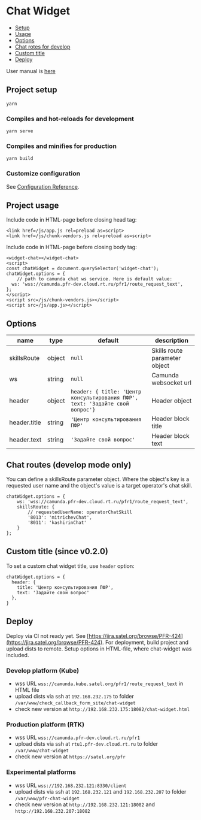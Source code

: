 # Chat Widget

- [Setup](#setup)
- [Usage](#usage)
- [Options](#options)
- [Chat rotes for develop](#chat-routes)
- [Custom title](#customizing)
- [Deploy](#deploy)

User manual is [here](/USER_MANUAL.md)

## <a name="setup"></a> Project setup

```
yarn
```

### Compiles and hot-reloads for development

```
yarn serve
```

### Compiles and minifies for production

```
yarn build
```

### Customize configuration

See [Configuration Reference](https://cli.vuejs.org/config/).

## <a name="usage"></a> Project usage

Include code in HTML-page before closing head tag:

```
<link href=/js/app.js rel=preload as=script>
<link href=/js/chunk-vendors.js rel=preload as=script>
```

Include code in HTML-page before closing body tag:

```
<widget-chat></widget-chat>
<script>
const chatWidget = document.querySelector('widget-chat');
chatWidget.options = {
    // path to camunda chat ws service. Here is default value:
  ws: 'wss://camunda.pfr-dev.cloud.rt.ru/pfr1/route_request_text',
};
</script>
<script src=/js/chunk-vendors.js></script>
<script src=/js/app.js></script>
```

## <a name="options"></a> Options

| name         | type   | default                                                                       | description                   |
| ------------ | ------ | ----------------------------------------------------------------------------- | ----------------------------- |
| skillsRoute  | object | `null`                                                                        | Skills route parameter object |
| ws           | string | `null`                                                                        | Camunda websocket url         |
| header       | object | `header: { title: 'Центр консультирования ПФР', text: 'Задайте свой вопрос'}` | Header object                 |
| header.title | string | `'Центр консультирования ПФР'`                                                | Header block title            |
| header.text  | string | `'Задайте свой вопрос'`                                                       | Header block text             |

## <a name="chat-routes"></a> Chat routes (develop mode only)

You can define a skillsRoute parameter object. Where the object's key is a requested user name and the object's value is a target operator's chat skill.

```
chatWidget.options = {
    ws: 'wss://camunda.pfr-dev.cloud.rt.ru/pfr1/route_request_text',
    skillsRoute: {
        // requestedUserName: operatorChatSkill
        '8013': 'mitrichevChat',
        '8011': 'kashirinChat'
    }
};
```

## <a name="customizing"></a> Custom title (since v0.2.0)

To set a custom chat widget title, use `header` option:

```
chatWidget.options = {
  header: {
    title: 'Центр консультирования ПФР',
    text: 'Задайте свой вопрос'
  },
}

```

## <a name="deploy"></a> Deploy

Deploy via CI not ready yet. See [https://jira.satel.org/browse/PFR-424](https://jira.satel.org/browse/PFR-424). For deployment, build project and upload dists to remote. Setup options in HTML-file, where chat-widget was included.

### Develop platform (Kube)

- wss URL `wss://camunda.kube.satel.org/pfr1/route_request_text` in HTML file
- upload dists via ssh at `192.168.232.175` to folder `/var/www/check_callback_form_site/chat-widget`
- check new version at `http://192.168.232.175:18082/chat-widget.html`

### Production platform (RTK)

- wss URL `wss://camunda.pfr-dev.cloud.rt.ru/pfr1`
- upload dists via ssh at `rtu1.pfr-dev.cloud.rt.ru` to folder `/var/www/chat-widget`
- check new version at `https://satel.org/pfr`

### Experimental platforms

- wss URL `wss://192.168.232.121:8330/client`
- upload dists via ssh at `192.168.232.121` and `192.168.232.207` to folder `/var/www/pfr-chat-widget`
- check new version at `http://192.168.232.121:18082` and `http://192.168.232.207:18082`
